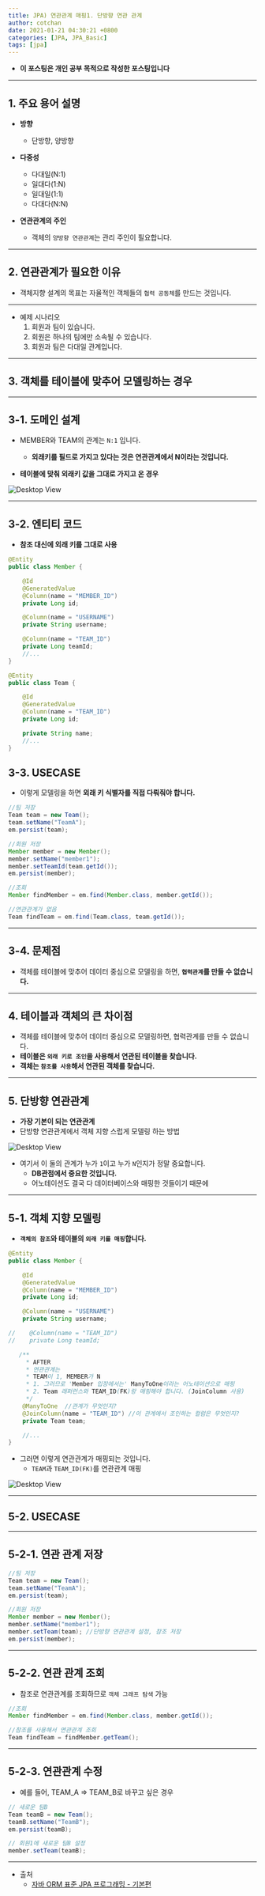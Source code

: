 ```yaml
---
title: JPA) 연관관계 매핑1. 단방향 연관 관계
author: cotchan 
date: 2021-01-21 04:30:21 +0800 
categories: [JPA, JPA_Basic]
tags: [jpa] 
---
```


+ **이 포스팅은 개인 공부 목적으로 작성한 포스팅입니다**

---

## 1. 주요 용어 설명

+ **방향**
  + 단방향, 양방향

+ **다중성**
  + 다대일(N:1)
  + 일대다(1:N)
  + 일대일(1:1)
  + 다대다(N:N)

+ **연관관계의 주인**
  + 객체의 `양방향 연관관계`는 관리 주인이 필요합니다.

---

## 2. 연관관계가 필요한 이유

+ 객체지향 설계의 목표는 자율적인 객체들의 `협력 공동체`를 만드는 것입니다.

---

+ 예제 시나리오
  1. 회원과 팀이 있습니다.
  2. 회원은 하나의 팀에만 소속될 수 있습니다.
  3. 회원과 팀은 다대일 관계입니다.

---

## 3. 객체를 테이블에 맞추어 모델링하는 경우

---

## 3-1. 도메인 설계

+ MEMBER와 TEAM의 관계는 `N:1` 입니다.
  + **외래키를 필드로 가지고 있다는 것은 연관관계에서 N이라는 것입니다.**

+ **테이블에 맞춰 외래키 값을 그대로 가지고 온 경우**

![Desktop View](/assets/img/post/jpa/2021-01-21-jpa-association-mapping-01.png)

---

## 3-2. 엔티티 코드

+ **참조 대신에 외래 키를 그대로 사용**

```java
@Entity
public class Member {

    @Id
    @GeneratedValue
    @Column(name = "MEMBER_ID")
    private Long id;

    @Column(name = "USERNAME")
    private String username;

    @Column(name = "TEAM_ID")
    private Long teamId;
    //...
}

@Entity
public class Team {

    @Id
    @GeneratedValue
    @Column(name = "TEAM_ID")
    private Long id;

    private String name;
    //...
}
```

## 3-3. USECASE

+ 이렇게 모델링을 하면 **외래 키 식별자를 직접 다뤄줘야 합니다.**

```java
//팀 저장 
Team team = new Team(); 
team.setName("TeamA");  
em.persist(team); 

//회원 저장 
Member member = new Member(); 
member.setName("member1");  
member.setTeamId(team.getId());  
em.persist(member); 

//조회 
Member findMember = em.find(Member.class, member.getId());

//연관관계가 없음 
Team findTeam = em.find(Team.class, team.getId());
```

---

## 3-4. 문제점

+ 객체를 테이블에 맞추어 데이터 중심으로 모델링을 하면, **`협력관계`를 만들 수 없습니다.**

---

## 4. 테이블과 객체의 큰 차이점

+ 객체를 테이블에 맞추어 데이터 중심으로 모델링하면, 협력관계를 만들 수 없습니다.
+ **테이블은 `외래 키로 조인`을 사용해서 연관된 테이블을 찾습니다.**
+ **객체는 `참조를 사용`해서 연관된 객체를 찾습니다.**

---

## 5. 단방향 연관관계

+ **가장 기본이 되는 연관관계**
+ 단방향 연관관계에서 객체 지향 스럽게 모델링 하는 방법

![Desktop View](/assets/img/post/jpa/2021-01-21-jpa-association-mapping-02.png)

+ 여기서 이 둘의 관계가 누가 `1`이고 누가 `N`인지가 정말 중요합니다.
  + **DB관점에서 중요한 것입니다.**
  + 어노테이션도 결국 다 데이터베이스와 매핑한 것들이기 때문에

---

## 5-1. 객체 지향 모델링 

+ **`객체의 참조`와 테이블의 `외래 키를 매핑`합니다.**

```java
@Entity
public class Member {

    @Id
    @GeneratedValue
    @Column(name = "MEMBER_ID")
    private Long id;

    @Column(name = "USERNAME")
    private String username;

//    @Column(name = "TEAM_ID")
//    private Long teamId;

   /**
     * AFTER
     * 연관관계는
     * TEAM이 1, MEMBER가 N
     * 1. 그러므로 'Member 입장에서는' ManyToOne이라는 어노테이션으로 매핑
     * 2. Team 래퍼런스와 TEAM_ID(FK)랑 매핑해야 합니다. (JoinColumn 사용)
     */
    @ManyToOne  //관계가 무엇인지?
    @JoinColumn(name = "TEAM_ID") //이 관계에서 조인하는 컬럼은 무엇인지?
    private Team team;

    //...
}
```

+ 그러면 이렇게 연관관계가 매핑되는 것입니다.
  + `TEAM`과 `TEAM_ID(FK)`를 연관관계 매핑

![Desktop View](/assets/img/post/jpa/2021-01-21-jpa-association-mapping-03.png)

---

## 5-2. USECASE

---

## 5-2-1. 연관 관계 저장

```java
//팀 저장 
Team team = new Team(); 
team.setName("TeamA");  
em.persist(team); 

//회원 저장 
Member member = new Member();  
member.setName("member1"); 
member.setTeam(team); //단방향 연관관계 설정, 참조 저장  
em.persist(member); 
```

---

## 5-2-2. 연관 관계 조회

+ 참조로 연관관계를 조회하므로 `객체 그래프 탐색` 가능

```java
//조회 
Member findMember = em.find(Member.class, member.getId());

//참조를 사용해서 연관관계 조회 
Team findTeam = findMember.getTeam();
```

---

## 5-2-3. 연관관계 수정

+ 예를 들어, TEAM_A => TEAM_B로 바꾸고 싶은 경우

```java
// 새로운 팀B 
Team teamB = new Team(); 
teamB.setName("TeamB");  
em.persist(teamB); 

// 회원1에 새로운 팀B 설정  
member.setTeam(teamB); 
```

---

+ 출처
    + [자바 ORM 표준 JPA 프로그래밍 - 기본편](https://www.inflearn.com/course/ORM-JPA-Basic)

